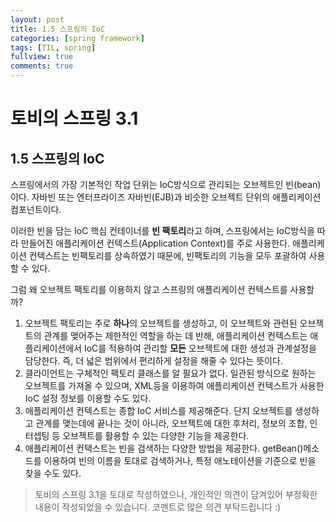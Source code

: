 ```yaml
---
layout: post
title: 1.5 스프링의 IoC
categories: [spring framework]
tags: [TIL, spring]
fullview: true
comments: true
---
```


# 토비의 스프링 3.1

## 1.5 스프링의 IoC
스프링에서의 가장 기본적인 작업 단위는 IoC방식으로 관리되는 오브젝트인 빈(bean)이다. 자바빈 또는 엔터프라이즈 자바빈(EJB)과 비슷한 오브젝트 단위의 애플리케이션 컴포넌트이다.

이러한 빈을 담는 IoC 핵심 컨테이너를  **빈 팩토리**라고 하며, 스프링에서는 IoC방식을 따라 만들어진 애플리케이션 컨텍스트(Application Context)를 주로 사용한다. 애플리케이션 컨텍스트는 빈팩토리를 상속하였기 때문에, 빈팩토리의 기능을 모두 포괄하여 사용할 수 있다. 

그럼 왜 오브젝트 팩토리를 이용하지 않고 스프링의 애플리케이션 컨텍스트를 사용할까?
1. 오브젝트 팩토리는 주로 **하나**의 오브젝트를 생성하고, 이 오브젝트와 관련된 오브젝트의 관계를 맺어주는 제한적인 역할을 하는 데 반해, 애플리케이션 컨텍스트는 애플리케이션에서 IoC를 적용하여 관리할 **모든** 오브젝트에 대한 생성과 관계설정을 담당한다. 즉, 더 넓은 범위에서 편리하게 설정을 해줄 수 있다는 뜻이다.
2. 클라이언트는 구체적인 팩토리 클래스를 알 필요가 없다. 일관된 방식으로 원하는 오브젝트를 가져올 수 있으며, XML등을 이용하여 애플리케이션 컨텍스트가 사용한 IoC 설정 정보를 이용할 수도 있다.
3. 애플리케이션 컨텍스트는 종합 IoC 서비스를 제공해준다. 단지 오브젝트를 생성하고 관계를 맺는데에 끝나는 것이 아니라, 오브젝트에 대한 후처리, 정보의 조합, 인터셉팅 등 오브젝트를 활용할 수 있는 다양한 기능을 제공한다.
4. 애플리케이션 컨택스트는 빈을 검색하는 다양한 방법을 제공한다. getBean()메소드를 이용하여 빈의 이름을 토대로 검색하거나, 특정 애노테이션을 기준으로 빈을 찾을 수도 있다.


> 토비의 스프링 3.1을 토대로 작성하였으나, 개인적인 의견이 담겨있어 부정확한 내용이 작성되었을 수 있습니다. 코멘트로 많은 의견 부탁드립니다 :)